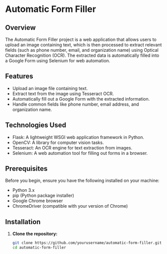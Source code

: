 # Automatic Form Filler

## Overview

The Automatic Form Filler project is a web application that allows users to upload an image containing text, which is then processed to extract relevant fields (such as phone number, email, and organization name) using Optical Character Recognition (OCR). The extracted data is automatically filled into a Google Form using Selenium for web automation.

## Features

- Upload an image file containing text.
- Extract text from the image using Tesseract OCR.
- Automatically fill out a Google Form with the extracted information.
- Handle common fields like phone number, email address, and organization name.

## Technologies Used

- Flask: A lightweight WSGI web application framework in Python.
- OpenCV: A library for computer vision tasks.
- Tesseract: An OCR engine for text extraction from images.
- Selenium: A web automation tool for filling out forms in a browser.

## Prerequisites

Before you begin, ensure you have the following installed on your machine:

- Python 3.x
- pip (Python package installer)
- Google Chrome browser
- ChromeDriver (compatible with your version of Chrome)

## Installation

1. **Clone the repository:**

   ```bash
   git clone https://github.com/yourusername/automatic-form-filler.git
   cd automatic-form-filler
